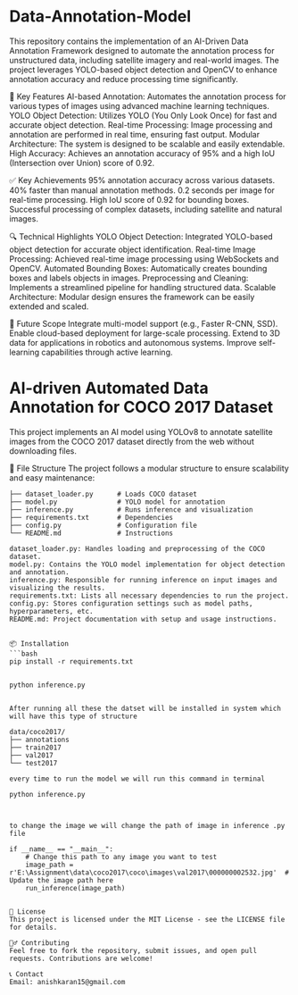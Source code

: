 # Data-Annotation-Model
This repository contains the implementation of an AI-Driven Data Annotation Framework designed to automate the annotation process for unstructured data, including satellite imagery and real-world images. The project leverages YOLO-based object detection and OpenCV to enhance annotation accuracy and reduce processing time significantly.

🚀 Key Features
AI-based Annotation: Automates the annotation process for various types of images using advanced machine learning techniques.
YOLO Object Detection: Utilizes YOLO (You Only Look Once) for fast and accurate object detection.
Real-time Processing: Image processing and annotation are performed in real time, ensuring fast output.
Modular Architecture: The system is designed to be scalable and easily extendable.
High Accuracy: Achieves an annotation accuracy of 95% and a high IoU (Intersection over Union) score of 0.92.

✅ Key Achievements
95% annotation accuracy across various datasets.
40% faster than manual annotation methods.
0.2 seconds per image for real-time processing.
High IoU score of 0.92 for bounding boxes.
Successful processing of complex datasets, including satellite and natural images.

🔍 Technical Highlights
YOLO Object Detection: Integrated YOLO-based object detection for accurate object identification.
Real-time Image Processing: Achieved real-time image processing using WebSockets and OpenCV.
Automated Bounding Boxes: Automatically creates bounding boxes and labels objects in images.
Preprocessing and Cleaning: Implements a streamlined pipeline for handling structured data.
Scalable Architecture: Modular design ensures the framework can be easily extended and scaled.

🌟 Future Scope
Integrate multi-model support (e.g., Faster R-CNN, SSD).
Enable cloud-based deployment for large-scale processing.
Extend to 3D data for applications in robotics and autonomous systems.
Improve self-learning capabilities through active learning.





# AI-driven Automated Data Annotation for COCO 2017 Dataset

This project implements an AI model using YOLOv8 to annotate satellite images from the COCO 2017 dataset directly from the web without downloading files.

📂 File Structure
The project follows a modular structure to ensure scalability and easy maintenance:

```project/
├── dataset_loader.py      # Loads COCO dataset
├── model.py               # YOLO model for annotation
├── inference.py           # Runs inference and visualization
├── requirements.txt       # Dependencies
├── config.py              # Configuration file
└── README.md              # Instructions

dataset_loader.py: Handles loading and preprocessing of the COCO dataset.
model.py: Contains the YOLO model implementation for object detection and annotation.
inference.py: Responsible for running inference on input images and visualizing the results.
requirements.txt: Lists all necessary dependencies to run the project.
config.py: Stores configuration settings such as model paths, hyperparameters, etc.
README.md: Project documentation with setup and usage instructions.


📦 Installation
```bash
pip install -r requirements.txt


python inference.py


After running all these the datset will be installed in system which will have this type of structure

data/coco2017/
├── annotations
├── train2017
├── val2017
└── test2017

every time to run the model we will run this command in terminal

python inference.py



to change the image we will change the path of image in inference .py file

if __name__ == "__main__":
    # Change this path to any image you want to test
    image_path = r'E:\Assignment\data\coco2017\coco\images\val2017\000000002532.jpg'  # Update the image path here
    run_inference(image_path)


📄 License
This project is licensed under the MIT License - see the LICENSE file for details.

🙋‍♂️ Contributing
Feel free to fork the repository, submit issues, and open pull requests. Contributions are welcome!

📞 Contact
Email: anishkaran15@gmail.com



